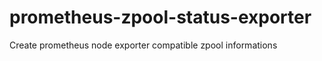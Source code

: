 # prometheus-zpool-status-exporter

Create prometheus node exporter compatible zpool informations


